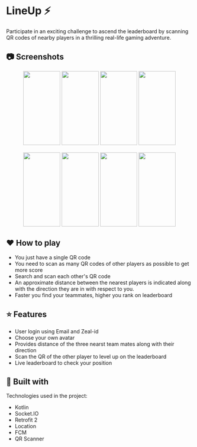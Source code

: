 # LineUp ⚡ 

Participate in an exciting challenge to ascend the leaderboard by scanning QR codes of nearby players in a thrilling real-life gaming adventure.

## 📷 Screenshots
<div align="center">
  <img src="https://github.com/phoenix-kanak/Lineup/assets/132151345/a20fc067-acd8-45ed-b6a4-fc6b119e4d1a" width="100" height="200">
  <img src="https://github.com/phoenix-kanak/Lineup/assets/132151345/c800b979-a917-4fef-8192-ca66a6abb8a9" width="100" height="200">
  <img src="https://github.com/phoenix-kanak/Lineup/assets/132151345/55936236-3363-46e3-9773-73c8e773c714" width="100" height="200">
  <img src="https://github.com/phoenix-kanak/Lineup/assets/132151345/f3c80034-7171-4642-8e72-66ab39ffa430" width="100" height="200">
</div>
<br>
<div align="center">
  <img src="https://github.com/phoenix-kanak/Lineup/assets/132151345/3e082cde-9ad8-4d60-b2da-594e0fdbf55e" width="100" height="200">
  <img src="https://github.com/phoenix-kanak/Lineup/assets/132151345/a7eb4582-6402-45b6-9adc-7efe6a3f192b" width="100" height="200">
  <img src="https://github.com/phoenix-kanak/Lineup/assets/132151345/877bbb7f-a5c2-4b8b-ac9c-e01bc27c9c05" width="100" height="200">
  <img src="https://github.com/phoenix-kanak/Lineup/assets/132151345/085fedf7-7ccf-4b94-b407-f578e0f8b07e" width="100" height="200">
</div>

## ❤️ How to play
- You just have a single QR code
- You need to scan as many QR codes of other players as possible to get more score
- Search and scan each other's QR code
- An approximate distance between the nearest players is indicated along with the direction they are in with respect to you.
- Faster you find your teammates, higher you rank on leaderboard


## ⭐ Features
- User login using Email and Zeal-id
- Choose your own avatar
- Provides distance of the three nearst team mates along with their direction
- Scan the QR of the other player to level up on the leaderboard
- Live leaderboard to check your position

## 🔧 Built with
Technologies used in the project:
- Kotlin
- Socket.IO
- Retrofit 2
- Location
- FCM
- QR Scanner



